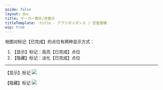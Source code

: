 ```yaml
---
aside: false
layout: doc
title: マーカー表示/非表示
titleTemplate: :title - アプリガイダンス | 空蛍酒場
wip: true
---
```


[文：【隐藏】标记/【显示】标记]: # 'https://support.qq.com/products/321980/faqs/127250'

地图对标记【已完成】的点位有两种显示方式：

1. 【显示】标记：高亮【已完成】点位
2. 【隐藏】标记：淡化【已完成】点位

---

【显示】标记
![](/imgs/ja/manual/hide-show-done/Hide.png)

【隐藏】标记
![](/imgs/ja/manual/hide-show-done/show.png)
